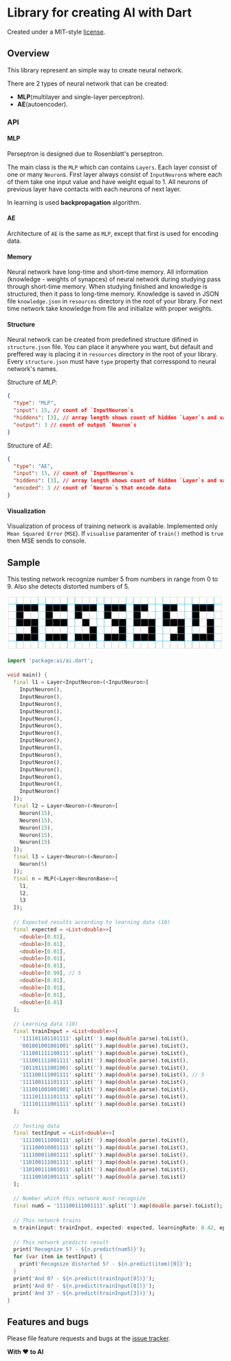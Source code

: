 # Library for creating AI with Dart

Created under a MIT-style
[license](https://github.com/YevhenKap/ai/blob/master/LICENSE).

## Overview

This library represent an simple way to create neural network.

There are 2 types of neural network that can be created:

- **MLP**(multilayer and single-layer perceptron).
- **AE**(autoencoder).

### API

#### MLP

Perseptron is designed due to Rosenblatt's perseptron.

The main class is the `MLP` which can contains `Layers`.
Each layer consist of one or many `Neuron`s.
First layer always consist of `InputNeuron`s where each of them take one input value and have weight equal to 1.
All neurons of previous layer have contacts with each neurons of next layer.

In learning is used __backpropagation__ algorithm.

#### AE

Architecture of `AE` is the same as `MLP`, except that first is used for encoding data.

#### Memory

Neural network have long-time and short-time memory.
All information (knowledge - weights of synapces) of neural network during studying pass through short-time memory.
When studying finished and knowledge is structured, then it pass to long-time memory.
Knowledge is saved in JSON file `knowledge.json` in `resources` directory in the root of your library.
For next time network take knowledge from file and initialize with proper weights.

#### Structure

Neural network can be created from predefined structure difined in `structure.json` file. You can place it anywhere you want, but default and preffered way is placing it in `resources` directory in the root of your library.
Every `structure.json` must have `type` property that corresspond to neural network's names.

Structure of *MLP*:

```json
{
  "type": "MLP",
  "input": 15, // count of `InputNeuron`s
  "hiddens": [3], // array length shows count of hidden `Layer`s and values are count of `Neuron`s of each layer
  "output": 3 // count of output `Neuron`s
}
```

Structure of *AE*:

```json
{
  "type": "AE",
  "input": 15, // count of `InputNeuron`s
  "hiddens": [3], // array length shows count of hidden `Layer`s and values are count of `Neuron`s of each layer for encoded and decoded parts
  "encoded": 3 // count of `Neuron`s that encode data
}
```

#### Visualization

Visualization of process of training network is available. Implemented only `Mean Squared Error` (`MSE`). If `visualise` paramenter of `train()` method is `true` then MSE sends to console.

## Sample

This testing network recognize number 5 from numbers in range from 0 to 9. Also she detects distorted numbers of 5.

![Numbers](assets/images/5.png)

```dart
import 'package:ai/ai.dart';

void main() {
  final l1 = Layer<InputNeuron>(<InputNeuron>[
    InputNeuron(),
    InputNeuron(),
    InputNeuron(),
    InputNeuron(),
    InputNeuron(),
    InputNeuron(),
    InputNeuron(),
    InputNeuron(),
    InputNeuron(),
    InputNeuron(),
    InputNeuron(),
    InputNeuron(),
    InputNeuron(),
    InputNeuron(),
    InputNeuron()
  ]);
  final l2 = Layer<Neuron>(<Neuron>[
    Neuron(15),
    Neuron(15),
    Neuron(15),
    Neuron(15),
    Neuron(15)
  ]);
  final l3 = Layer<Neuron>(<Neuron>[
    Neuron(5)
  ]);
  final n = MLP(<Layer<NeuronBase>>[
    l1,
    l2,
    l3
  ]);

  // Expected results according to learning data (10)
  final expected = <List<double>>[
    <double>[0.01],
    <double>[0.01],
    <double>[0.01],
    <double>[0.01],
    <double>[0.01],
    <double>[0.99], // 5
    <double>[0.01],
    <double>[0.01],
    <double>[0.01],
    <double>[0.01]
  ];

  // Learning data (10)
  final trainInput = <List<double>>[
    '111101101101111'.split('').map(double.parse).toList(),
    '001001001001001'.split('').map(double.parse).toList(),
    '111001111100111'.split('').map(double.parse).toList(),
    '111001111001111'.split('').map(double.parse).toList(),
    '101101111001001'.split('').map(double.parse).toList(),
    '111100111001111'.split('').map(double.parse).toList(), // 5
    '111100111101111'.split('').map(double.parse).toList(),
    '111001001001001'.split('').map(double.parse).toList(),
    '111101111101111'.split('').map(double.parse).toList(),
    '111101111001111'.split('').map(double.parse).toList()
  ];

  // Testing data
  final testInput = <List<double>>[
    '111100111000111'.split('').map(double.parse).toList(),
    '111100010001111'.split('').map(double.parse).toList(),
    '111100011001111'.split('').map(double.parse).toList(),
    '110100111001111'.split('').map(double.parse).toList(),
    '110100111001011'.split('').map(double.parse).toList(),
    '111100101001111'.split('').map(double.parse).toList()
  ];

  // Number which this network must recognize
  final num5 = '111100111001111'.split('').map(double.parse).toList();

  // This network trains
  n.train(input: trainInput, expected: expected, learningRate: 0.42, epoch: 5000, visualize: true);

  // This network predicts result
  print('Recognize 5? - ${n.predict(num5)}');
  for (var item in testInput) {
    print('Recognize distorted 5? - ${n.predict(item)[0]}');
  }
  print('Аnd 0? - ${n.predict(trainInput[0])}');
  print('Аnd 8? - ${n.predict(trainInput[8])}');
  print('Аnd 3? - ${n.predict(trainInput[3])}');
}
```

## Features and bugs

Please file feature requests and bugs at the [issue tracker](https://github.com/YevhenKap/ai/issues).

**With ❤️ to AI**